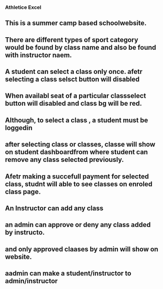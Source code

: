 ### Athletice Excel
## This is a summer camp based schoolwebsite.
## There are different types of sport category would be found by class name and also be found with instructor naem.
## A student can select a class only once. afetr selecting a class selsct button will disabled
## When availabl seat of a particular classselect button will disabled and class bg will be red.
## Although, to select a class , a student must be loggedin
## after selecting class or classes, classe will show on student dashboardfrom where student can remove any class selected previously.
## Afetr making a succefull payment for selected class, studnt will able to see classes on enroled class page.
## An Instructor can add any class
## an admin can approve or deny any class added by instructo.
## and only approved claases by admin will show on website.
## aadmin can make a student/instructor to admin/instructor